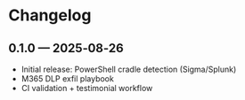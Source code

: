 # Changelog

## 0.1.0 — 2025‑08‑26
- Initial release: PowerShell cradle detection (Sigma/Splunk)
- M365 DLP exfil playbook
- CI validation + testimonial workflow
